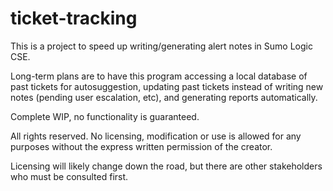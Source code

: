 # ticket-tracking

This is a project to speed up writing/generating alert notes in Sumo Logic CSE.

Long-term plans are to have this program accessing a local database of past tickets for autosuggestion, updating past tickets instead of writing new notes (pending user escalation, etc), and generating reports automatically. 

Complete WIP, no functionality is guaranteed. 

All rights reserved. No licensing, modification or use is allowed for any purposes without the express written permission of the creator. 

Licensing will likely change down the road, but there are other stakeholders who must be consulted first. 